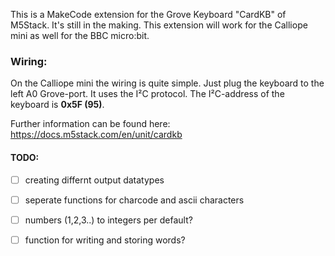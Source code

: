 
This is a MakeCode extension for the Grove Keyboard "CardKB" of M5Stack. It's still in the making.
This extension will work for the Calliope mini as well for the BBC micro:bit.


### Wiring:
On the Calliope mini the wiring is quite simple. Just plug the keyboard to the left A0 Grove-port. 
It uses the I²C protocol. The I²C-address of the keyboard is **0x5F (95)**.


Further information can be found here: https://docs.m5stack.com/en/unit/cardkb


#### TODO:
- [ ] creating differnt output datatypes
- [ ] seperate functions for charcode and ascii characters
- [ ] numbers (1,2,3..) to integers per default?
- [ ] function for writing and storing words? 


